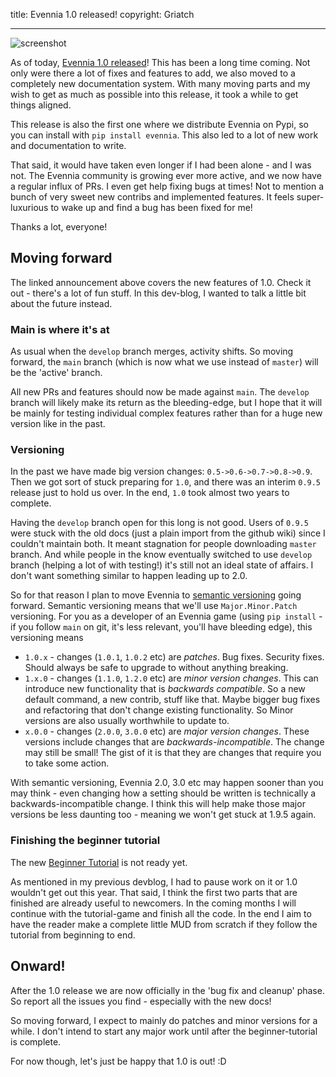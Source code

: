 title: Evennia 1.0 released!
copyright: Griatch

--- 


![screenshot](https://user-images.githubusercontent.com/294267/205434941-14cc4f59-7109-49f7-9d71-0ad3371b007c.jpg)
<br>

As of today, [Evennia 1.0 released](https://github.com/evennia/evennia/discussions/3017)! This has been a long time coming. Not only were there a lot of fixes and features to add, we also moved to a completely new documentation system. With many moving parts and my wish to get as much as possible into this release, it took a while to get things aligned.   

This release is also the first one where we distribute Evennia on Pypi, so you can install with  `pip install evennia`. This also led to a lot of new work and documentation to write. 

That said, it would have taken even longer if I had been alone - and I was not. The Evennia community is growing ever more active, and we now have a  regular influx of PRs. I even get help fixing bugs at times! Not to mention a bunch of very  sweet new contribs and implemented features. It feels super-luxurious to wake up and find a bug  has been fixed for me!  

Thanks a lot, everyone!

## Moving forward

The linked announcement above covers the new features of 1.0. Check it out - there's a lot of  fun stuff. In this dev-blog, I  wanted to talk a little bit about the future instead. 

### Main is where it's at 

As usual when the `develop` branch merges, activity shifts. So moving forward, the `main` branch  (which is now what we use instead of `master`) will be the 'active' branch.   

All new PRs and features should now be made against `main`. The `develop` branch will likely make its return as the bleeding-edge, but I hope that it will be mainly for testing individual complex features rather than for a huge new version like in the past.

### Versioning 

In the past we have made big version changes: `0.5->0.6->0.7->0.8->0.9`. Then we got sort of stuck  preparing for `1.0`, and there was an interim `0.9.5` release just to hold us over. In the end,  `1.0` took almost two years to complete. 

Having the `develop` branch open for this long is not good. Users of `0.9.5` were  stuck with the old docs (just a plain import from the github wiki) since I couldn't maintain both. It meant  stagnation for people downloading `master` branch. And while people in the know eventually  switched to use `develop` branch (helping a lot of with testing!) it's still not an ideal state  of affairs. I don't want something similar to happen leading up to 2.0. 

So for that reason I plan to move Evennia to [semantic versioning](https://semver.org/) going  forward. Semantic versioning means that we'll use `Major.Minor.Patch` versioning. For you as a  developer of an Evennia game (using `pip install` - if you follow `main` on git, it's less  relevant, you'll have bleeding edge), this versioning means 

 - `1.0.x` - changes (`1.0.1`, `1.0.2` etc) are _patches_. Bug fixes. Security fixes. Should always be safe to upgrade to without anything breaking.
 - `1.x.0` - changes (`1.1.0`, `1.2.0` etc) are _minor version changes_. This can introduce new   functionality that is _backwards compatible_. So a new default command, a new contrib, stuff like that. Maybe bigger bug fixes and refactoring that don't change existing functionality. So Minor versions are also usually worthwhile to  update to. 
 - `x.0.0` - changes (`2.0.0`, `3.0.0` etc) are _major  version changes_. These versions include changes that are  _backwards-incompatible_. The change may still be small! The gist of it is that they are changes  that require you to take some action.

With semantic versioning, Evennia 2.0, 3.0 etc may happen sooner than you may think - even  changing how a setting should be written is technically a backwards-incompatible change. I think  this will help make those major versions be less daunting too - meaning we won't get  stuck at 1.9.5 again. 

### Finishing the beginner tutorial 

The new [Beginner Tutorial](https://www.evennia.com/docs/latest/Howtos/Howtos-Overview.html#beginner-tutorial) is not ready yet. 

As mentioned in my previous devblog, I had to pause work on it or 1.0 wouldn't get out this year.  That said, I think the first two parts that are finished are already useful to newcomers. In the  coming months I will continue with the tutorial-game and finish all the code. In the end  I aim to have the reader make a complete little MUD from scratch if they follow the  tutorial from beginning to end.

## Onward!

After the 1.0 release we are now officially in the 'bug fix and cleanup' phase. So report all the issues you find - especially with the new docs!

So moving forward, I expect to mainly do patches and minor versions for a while. I don't intend  to start any major work until after the beginner-tutorial is complete. 

For now though, let's just be happy that 1.0 is out! :D 